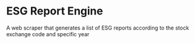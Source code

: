 # ESG Report Engine
A web scraper that generates a list of ESG reports according to the stock exchange code and specific year
